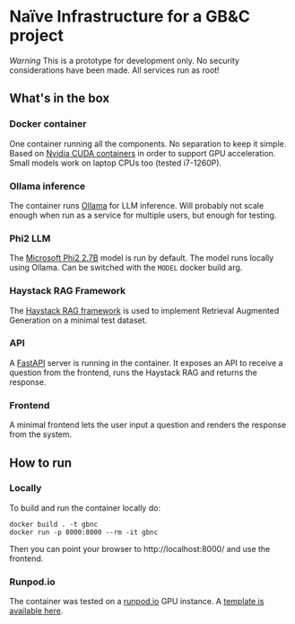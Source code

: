 # Naïve Infrastructure for a GB&C project

*Warning* This is a prototype for development only. No security considerations have been made. All services run as root!

## What's in the box

### Docker container

One container running all the components. No separation to keep it simple. Based on [Nvidia CUDA containers](https://hub.docker.com/r/nvidia/cuda) in order to support GPU acceleration. Small models work on laptop CPUs too (tested i7-1260P).

### Ollama inference

The container runs [Ollama](https://ollama.ai/) for LLM inference. Will probably not scale enough when run as a service for multiple users, but enough for testing.

### Phi2 LLM

The [Microsoft Phi2 2.7B](https://www.microsoft.com/en-us/research/blog/phi-2-the-surprising-power-of-small-language-models/) model is run by default. The model runs locally using Ollama. Can be switched with the `MODEL` docker build arg.

### Haystack RAG Framework

The [Haystack RAG framework](https://haystack.deepset.ai/) is used to implement Retrieval Augmented Generation on a minimal test dataset.

### API

A [FastAPI](https://fastapi.tiangolo.com/) server is running in the container. It exposes an API to receive a question from the frontend, runs the Haystack RAG and returns the response.

### Frontend

A minimal frontend lets the user input a question and renders the response from the system.

## How to run

### Locally

To build and run the container locally do:
```
docker build . -t gbnc
docker run -p 8000:8000 --rm -it gbnc
```
Then you can point your browser to http://localhost:8000/ and use the frontend.

### Runpod.io

The container was tested on a [runpod.io](https://www.runpod.io/) GPU instance. A [template is available here](https://runpod.io/gsc?template=0w8z55rf19&ref=yfvyfa0s).
